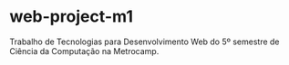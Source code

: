 # web-project-m1
Trabalho de Tecnologias para Desenvolvimento Web do 5º semestre de Ciência da Computação na Metrocamp.
